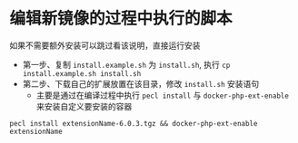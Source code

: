 # 编辑新镜像的过程中执行的脚本
如果不需要额外安装可以跳过看该说明，直接运行安装
- 第一步、复制 `install.example.sh` 为  `install.sh`, 执行  `cp install.example.sh install.sh`
- 第二步、下载自己的扩展放置在该目录，修改 `install.sh` 安装语句
    - 主要是通过在编译过程中执行 `pecl install` 与 `docker-php-ext-enable` 来安装自定义要安装的容器
````
pecl install extensionName-6.0.3.tgz && docker-php-ext-enable extensionName
````

